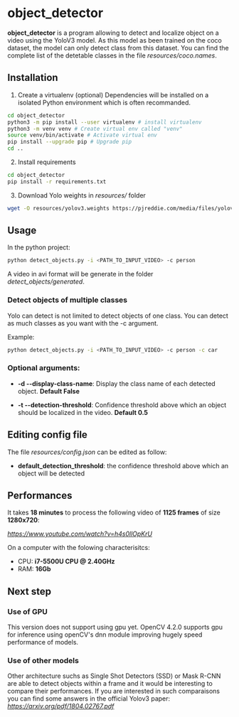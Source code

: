 # object_detector

**object_detector** is a program allowing to detect and localize object on a video using the YoloV3 model.
As this model as been trained on the coco dataset, the model can only detect class from this dataset.
You can find the complete list of the detetable classes in the file *resources/coco.names*.

## Installation

1) Create a virtualenv (optional)
Dependencies will be installed on a isolated Python environment which is often recommanded.
```bash
cd object_detector
python3 -m pip install --user virtualenv # install virtualenv
python3 -m venv venv # Create virtual env called "venv"
source venv/bin/activate # Activate virtual env
pip install --upgrade pip # Upgrade pip
cd ..
```

2) Install requirements
```bash
cd object_detector
pip install -r requirements.txt
```

3) Download Yolo weights in *resources/* folder
```bash
wget -O resources/yolov3.weights https://pjreddie.com/media/files/yolov3.weights # Download yolo weights
```

## Usage

In the python project:
```bash
python detect_objects.py -i <PATH_TO_INPUT_VIDEO> -c person
```
A video in avi format will be generate in the folder *detect_objects/generated*.

### Detect objects of multiple classes

Yolo can detect is not limited to detect objects of one class. You can detect as much classes as you want with the -c argument.

Example:
```bash
python detect_objects.py -i <PATH_TO_INPUT_VIDEO> -c person -c car
```
### Optional arguments:

* **-d --display-class-name**: Display the class name of each detected object. **Default False**

* **-t --detection-threshold**: Confidence threshold above which an object should be localized in the video. **Default 0.5**

## Editing config file

The file *resources/config.json* can be edited as follow:

* **default_detection_threshold**: the confidence threshold above which an object will be detected

## Performances

It takes **18 minutes** to process the following video of **1125 frames** of size **1280x720**:

*https://www.youtube.com/watch?v=h4s0llOpKrU*

On a computer with the folowing characterisitcs:
* CPU: **i7-5500U CPU @ 2.40GHz**
* RAM: **16Gb**

## Next step

### Use of GPU

This version does not support using gpu yet. OpenCV 4.2.0 supports gpu for inference using openCV's dnn module improving hugely speed performance of models.


### Use of other models

Other architecture suchs as Single Shot Detectors (SSD) or Mask R-CNN are able to detect objects within a frame and it would be interesting to compare their performances.
If you are interested in such comparaisons you can find some answers in the official Yolov3 paper: *https://arxiv.org/pdf/1804.02767.pdf*
